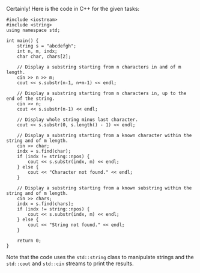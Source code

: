 Certainly! Here is the code in C++ for the given tasks:

```
#include <iostream>
#include <string>
using namespace std;

int main() {
    string s = "abcdefgh";
    int n, m, indx;
    char char, chars[2];

    // Display a substring starting from n characters in and of m length.
    cin >> n >> m;
    cout << s.substr(n-1, n+m-1) << endl;

    // Display a substring starting from n characters in, up to the end of the string.
    cin >> n;
    cout << s.substr(n-1) << endl;

    // Display whole string minus last character.
    cout << s.substr(0, s.length() - 1) << endl;

    // Display a substring starting from a known character within the string and of m length.
    cin >> char;
    indx = s.find(char);
    if (indx != string::npos) {
        cout << s.substr(indx, m) << endl;
    } else {
        cout << "Character not found." << endl;
    }

    // Display a substring starting from a known substring within the string and of m length.
    cin >> chars;
    indx = s.find(chars);
    if (indx != string::npos) {
        cout << s.substr(indx, m) << endl;
    } else {
        cout << "String not found." << endl;
    }

    return 0;
}
```
Note that the code uses the `std::string` class to manipulate strings and the `std::cout` and `std::cin` streams to print the results.

